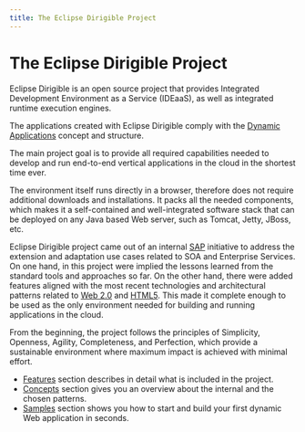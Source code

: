 ```yaml
---
title: The Eclipse Dirigible Project
---
```


The Eclipse Dirigible Project
===

Eclipse Dirigible is an open source project that provides Integrated Development Environment as a Service (IDEaaS), as well as integrated runtime execution engines.

The applications created with Eclipse Dirigible comply with the [Dynamic Applications](../development/concepts/dynamic-applications) concept and structure.

The main project goal is to provide all required capabilities needed to develop and run end-to-end vertical applications in the cloud in the shortest time ever. 

The environment itself runs directly in a browser, therefore does not require additional downloads and installations. It packs all the needed components, which makes it a self-contained and well-integrated software stack that can be deployed on any Java based Web server, such as Tomcat, Jetty, JBoss, etc.

Eclipse Dirigible project came out of an internal [SAP](http://www.sap.com) initiative to address the extension and adaptation use cases related to SOA and Enterprise Services. On one hand, in this project were implied the lessons learned from the standard tools and approaches so far. On the other hand, there were added features aligned with the most recent technologies and architectural patterns related to [Web 2.0](http://en.wikipedia.org/wiki/Web_2.0) and [HTML5](http://en.wikipedia.org/wiki/HTML5). This made it complete enough to be used as the only environment needed for building and running applications in the cloud.

From the beginning, the project follows the principles of Simplicity, Openness, Agility, Completeness, and Perfection, which provide a sustainable environment where maximum impact is achieved with minimal effort.

* [Features](features/) section describes in detail what is included in the project. 
* [Concepts](../development/concepts/) section gives you an overview about the internal and the chosen patterns. 
* [Samples](../../samples/) section shows you how to start and build your first dynamic Web application in seconds.
